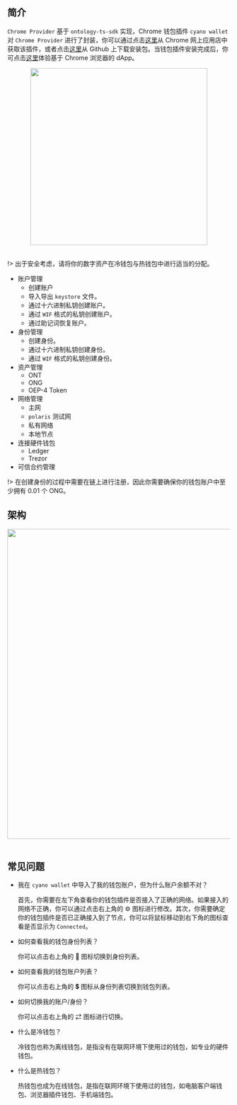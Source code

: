
## 简介

`Chrome Provider` 基于 `ontology-ts-sdk` 实现，Chrome 钱包插件 `cyano wallet` 对 `Chrome Provider` 进行了封装，你可以通过点击[这里](https://chrome.google.com/webstore/detail/cyano-wallet/dkdedlpgdmmkkfjabffeganieamfklkm)从 Chrome 网上应用店中获取该插件，或者点击[这里](https://github.com/OntologyCommunityDevelopers/cyano-wallet/releases)从 Github 上下载安装包。当钱包插件安装完成后，你可点击[这里](https://dapp.review/explore/ont)体验基于 Chrome 浏览器的 dApp。

<div align="center"><img height="400px" src="https://raw.githubusercontent.com/ontio/documentation/master/dev-website-docs/assets/cyano/cyano-wallet.png"><br><br></div>

!> 出于安全考虑，请将你的数字资产在冷钱包与热钱包中进行适当的分配。

- 账户管理
  - 创建账户
  - 导入导出 `keystore` 文件。
  - 通过十六进制私钥创建账户。
  - 通过 `WIF` 格式的私钥创建账户。
  - 通过助记词恢复账户。
- 身份管理
  - 创建身份。
  - 通过十六进制私钥创建身份。
  - 通过 `WIF` 格式的私钥创建身份。
- 资产管理
  - ONT
  - ONG
  - OEP-4 Token
- 网络管理
  - 主网
  - `polaris` 测试网
  - 私有网络
  - 本地节点
- 连接硬件钱包  
  - Ledger
  - Trezor
- 可信合约管理

!> 在创建身份的过程中需要在链上进行注册，因此你需要确保你的钱包账户中至少拥有 0.01 个 ONG。

## 架构

<div align="center"><img width="700px" src="https://raw.githubusercontent.com/ontio/documentation/master/dev-website-docs/assets/cyano/dapi-arch.png"><br><br></div>

## 常见问题

- 我在 `cyano wallet` 中导入了我的钱包账户，但为什么账户余额不对？
  
  首先，你需要在左下角查看你的钱包插件是否接入了正确的网络。如果接入的网络不正确，你可以通过点击右上角的 ⚙️ 图标进行修改。其次，你需要确定你的钱包插件是否已正确接入到了节点，你可以将鼠标移动到右下角的图标查看是否显示为 `Connected`。

- 如何查看我的钱包身份列表？

  你可以点击右上角的 🎫 图标切换到身份列表。

- 如何查看我的钱包账户列表？

  你可以点击右上角的 💲 图标从身份列表切换到钱包列表。

- 如何切换我的账户/身份？

  你可以点击右上角的 ⇄ 图标进行切换。

- 什么是冷钱包？
  
  冷钱包也称为离线钱包，是指没有在联网环境下使用过的钱包，如专业的硬件钱包。

- 什么是热钱包？
  
  热钱包也成为在线钱包，是指在联网环境下使用过的钱包，如电脑客户端钱包、浏览器插件钱包、手机端钱包。
